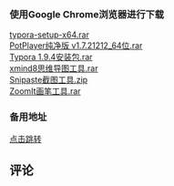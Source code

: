 ### 使用Google Chrome浏览器进行下载
<a href="https://github.com/yumengjianghu/downloads/releases/download/download/typora-setup-x64.rar" download="typora-setup-x64.rar">typora-setup-x64.rar</a><br/>
<a href="https://github.com/yumengjianghu/downloads/releases/download/download/PotPlayer.v1.7.21212_64.rar" download="typora-setup-x64.rar">PotPlayer纯净版 v1.7.21212_64位.rar</a><br/>
<a href="https://github.com/yumengjianghu/downloads/releases/download/download/Typora.1.9.4.rar" download="typora-setup-x64.rar">Typora 1.9.4安装包.rar</a><br/>
<a href="https://github.com/yumengjianghu/downloads/releases/download/download/xmind8.rar" download="typora-setup-x64.rar">xmind8思维导图工具.rar</a><br/>
<a href="https://github.com/yumengjianghu/downloads/releases/download/download/Snipaste.2.zip" download="typora-setup-x64.rar">Snipaste截图工具.zip</a><br/>
<a href="https://github.com/yumengjianghu/downloads/releases/download/download/ZoomIt.rar" download="typora-setup-x64.rar">ZoomIt画笔工具.rar</a><br/>

### 备用地址

<a href="https://wwyk.lanzoue.com/b00y9v4jhg">点击跳转</a><br/>
<CopyBlock text="akvs" prompt='密码 : ' DisplayStatus="true" />

## 评论
<Giscus />